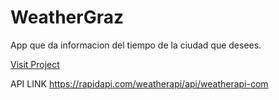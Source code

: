 # WeatherGraz
App que da informacion del tiempo de la ciudad que desees.

[Visit Project](https://dgrazz.github.io/WeatherGraz/)

API LINK
https://rapidapi.com/weatherapi/api/weatherapi-com
